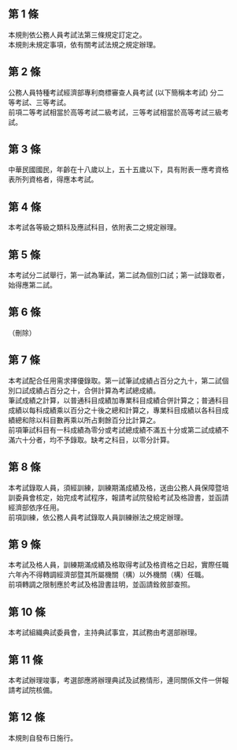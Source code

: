 第 1 條
-------
本規則依公務人員考試法第三條規定訂定之。  
本規則未規定事項，依有關考試法規之規定辦理。

第 2 條
-------
公務人員特種考試經濟部專利商標審查人員考試 (以下簡稱本考試) 分二  
等考試、三等考試。  
前項二等考試相當於高等考試二級考試，三等考試相當於高等考試三級考  
試。

第 3 條
-------
中華民國國民，年齡在十八歲以上，五十五歲以下，具有附表一應考資格  
表所列資格者，得應本考試。

第 4 條
-------
本考試各等級之類科及應試科目，依附表二之規定辦理。

第 5 條
-------
本考試分二試舉行，第一試為筆試，第二試為個別口試；第一試錄取者，  
始得應第二試。

第 6 條
-------
（刪除）

第 7 條
-------
本考試配合任用需求擇優錄取。第一試筆試成績占百分之九十，第二試個  
別口試成績占百分之十，合併計算為考試總成績。  
筆試成績之計算，以普通科目成績加專業科目成績合併計算之；普通科目  
成績以每科成績乘以百分之十後之總和計算之，專業科目成績以各科目成  
績總和除以科目數再乘以所占剩餘百分比計算之。  
前項筆試科目有一科成績為零分或考試總成績不滿五十分或第二試成績不  
滿六十分者，均不予錄取。缺考之科目，以零分計算。

第 8 條
-------
本考試錄取人員，須經訓練，訓練期滿成績及格，送由公務人員保障暨培  
訓委員會核定，始完成考試程序，報請考試院發給考試及格證書，並函請  
經濟部依序任用。  
前項訓練，依公務人員考試錄取人員訓練辦法之規定辦理。

第 9 條
-------
本考試及格人員，訓練期滿成績及格取得考試及格資格之日起，實際任職  
六年內不得轉調經濟部暨其所屬機關（構）以外機關（構）任職。  
前項轉調之限制應於考試及格證書註明，並函請銓敘部查照。

第 10 條
--------
本考試組織典試委員會，主持典試事宜，其試務由考選部辦理。

第 11 條
--------
本考試辦理竣事，考選部應將辦理典試及試務情形，連同關係文件一併報  
請考試院核備。

第 12 條
--------
本規則自發布日施行。

